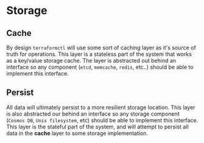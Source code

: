 # Storage

## Cache

By design `terraformctl` will use some sort of caching layer as it's source of truth for operations. 
This layer is a stateless part of the system that works as a key/value storage cache.
The layer is abstracted out behind an interface so any component (`etcd`, `memcache`, `redis`, etc..) should be able to implement this interface.

## Persist

All data will ultimately persist to a more resilient storage location. 
This layer is also abstracted our behind an interface so any storage component (`Cosmos DB`, `Unix filesystem`, etc) should be able to implement this interface. 
This layer is the stateful part of the system, and will attempt to persist all data in the **cache** layer to some storage implementation.
